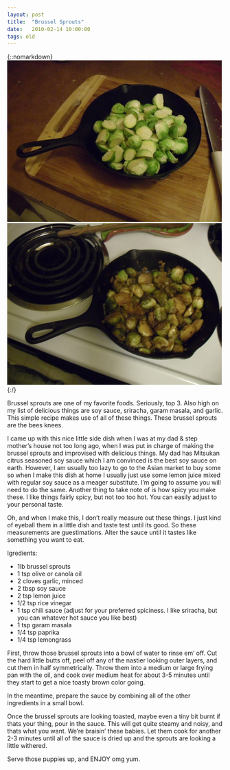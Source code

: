 ```yaml
---
layout: post
title:  "Brussel Sprouts"
date:   2010-02-14 10:00:00
tags: old
---
```

{::nomarkdown}
<img src="/uploads/2010/02/brussels01.jpg">
<img src="/uploads/2010/02/brussels02.jpg">
{:/}

Brussel sprouts are one of my favorite foods. Seriously, top 3. Also high on my list of delicious things are soy sauce, sriracha, garam masala, and garlic. This simple recipe makes use of all of these things. These brussel sprouts are the bees knees.

I came up with this nice little side dish when I was at my dad & step mother’s house not too long ago, when I was put in charge of making the brussel sprouts and improvised with delicious things. My dad has Mitsukan citrus seasoned soy sauce which I am convinced is the best soy sauce on earth. However, I am usually too lazy to go to the Asian market to buy some so when I make this dish at home I usually just use some lemon juice mixed with regular soy sauce as a meager substitute. I’m going to assume you will need to do the same. Another thing to take note of is how spicy you make these. I like things fairly spicy, but not too too hot.  You can easily adjust to your personal taste.

Oh, and when I make this, I don’t really measure out these things. I just kind of eyeball them in a little dish and taste test until its good. So these measurements are guestimations. Alter the sauce until it tastes like something you want to eat.

Igredients:

* 1lb brussel sprouts
* 1 tsp olive or canola oil
* 2 cloves garlic, minced
* 2 tbsp soy sauce
* 2 tsp lemon juice
* 1/2 tsp rice vinegar
* 1 tsp chili sauce (adjust for your preferred spiciness. I like sriracha, but you can whatever hot sauce you like best)
* 1 tsp garam masala
* 1/4 tsp paprika
* 1/4 tsp lemongrass

First, throw those brussel sprouts into a bowl of water to rinse em’ off. Cut the hard little butts off, peel off any of the nastier looking outer layers, and cut them in half symmetrically. Throw them into a medium or large frying pan with the oil, and cook over medium heat for about 3-5 minutes until they start to get a nice toasty brown color going.

In the meantime, prepare the sauce by combining all of the other ingredients in a small bowl.

Once the brussel sprouts are looking toasted, maybe even a tiny bit burnt if thats your thing, pour in the sauce. This will get quite steamy and noisy, and thats what you want. We’re braisin’ these babies. Let them cook for another 2-3 minutes until all of the sauce is dried up and the sprouts are looking a little withered.

Serve those puppies up, and ENJOY omg yum.
